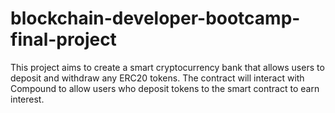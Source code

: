 # blockchain-developer-bootcamp-final-project
This project aims to create a smart cryptocurrency bank that allows users to deposit and withdraw any ERC20 tokens. The contract will interact with Compound to allow users who deposit tokens to the smart contract to earn interest.
